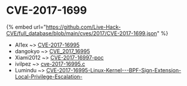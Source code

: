 # CVE-2017-1699
{% embed url="https://github.com/Live-Hack-CVE/full_database/blob/main/cves/2017/CVE-2017-1699.json" %}

* Al1ex ~> [CVE-2017-16995](https://www.alice-snow.ru/2017/database/cve-2017-1699/cve-2017-16995-al1ex)
* dangokyo ~> [CVE_2017_16995](https://www.alice-snow.ru/2017/database/cve-2017-1699/cve_2017_16995-dangokyo)
* Xiami2012 ~> [CVE-2017-16997-poc](https://www.alice-snow.ru/2017/database/cve-2017-1699/cve-2017-16997-poc-xiami2012)
* ivilpez ~> [cve-2017-16995.c](https://www.alice-snow.ru/2017/database/cve-2017-1699/cve-2017-16995.c-ivilpez)
* Lumindu ~> [CVE-2017-16995-Linux-Kernel---BPF-Sign-Extension-Local-Privilege-Escalation-](https://www.alice-snow.ru/2017/database/cve-2017-1699/cve-2017-16995-linux-kernel---bpf-sign-extension-local-privilege-escalation--lumindu)